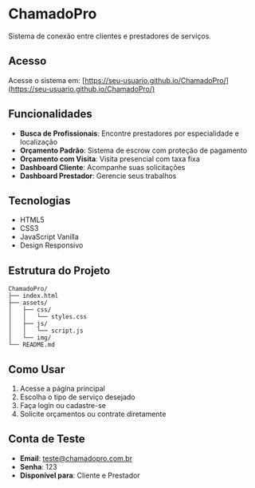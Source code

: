 # ChamadoPro

Sistema de conexão entre clientes e prestadores de serviços.

## Acesso

Acesse o sistema em: [https://seu-usuario.github.io/ChamadoPro/](https://seu-usuario.github.io/ChamadoPro/)

## Funcionalidades

- **Busca de Profissionais**: Encontre prestadores por especialidade e localização
- **Orçamento Padrão**: Sistema de escrow com proteção de pagamento
- **Orçamento com Visita**: Visita presencial com taxa fixa
- **Dashboard Cliente**: Acompanhe suas solicitações
- **Dashboard Prestador**: Gerencie seus trabalhos

## Tecnologias

- HTML5
- CSS3
- JavaScript Vanilla
- Design Responsivo

## Estrutura do Projeto

```
ChamadoPro/
├── index.html
├── assets/
│   ├── css/
│   │   └── styles.css
│   ├── js/
│   │   └── script.js
│   └── img/
└── README.md
```

## Como Usar

1. Acesse a página principal
2. Escolha o tipo de serviço desejado
3. Faça login ou cadastre-se
4. Solicite orçamentos ou contrate diretamente

## Conta de Teste

- **Email**: teste@chamadopro.com.br
- **Senha**: 123
- **Disponível para**: Cliente e Prestador
